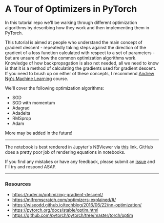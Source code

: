 # A Tour of Optimizers in PyTorch

In this tutorial repo we'll be walking through different optimization algorithms by describing how they work and then implementing them in PyTorch.

This tutorial is aimed at people who understand the main concept of gradient descent - repeatedly taking steps against the direction of the gradient of a loss function calculated with respect to a set of parameters - but are unsure of how the common optimization algorithms work. Knowledge of how backpropagation is also not needed, all we need to know is that it is a method of calculating the gradients used for gradient descent. If you need to brush up on either of these concepts, I recommend [Andrew Ng's Machine Learning](https://www.coursera.org/learn/machine-learning/) course.

We'll cover the following optimization algorithms:

* SGD
* SGD with momentum
* Adagrad
* Adadelta
* RMSprop
* Adam

More may be added in the future!

---

The notebook is best rendered in Jupyter's NBViewer via [this](https://nbviewer.jupyter.org/github/bentrevett/pytorch-optimizers/blob/main/a-tour-of-optimizers.ipynb) link. GitHub does a pretty poor job of rendering equations in notebooks.

If you find any mistakes or have any feedback, please submit an [issue](https://github.com/bentrevett/a-tour-of-optimizers/issues/new) and I'll try and respond ASAP.

---

### Resources

* https://ruder.io/optimizing-gradient-descent/
* https://mlfromscratch.com/optimizers-explained/#/
* https://wiseodd.github.io/techblog/2016/06/22/nn-optimization/
* https://pytorch.org/docs/stable/optim.html
* https://github.com/pytorch/pytorch/tree/master/torch/optim
